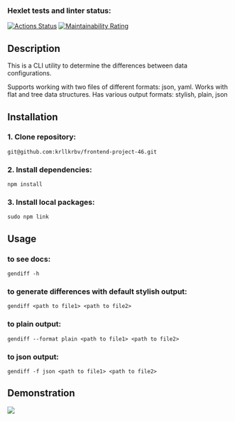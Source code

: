 ### Hexlet tests and linter status:
[![Actions Status](https://github.com/krllkrbv/frontend-project-46/actions/workflows/hexlet-check.yml/badge.svg)](https://github.com/krllkrbv/frontend-project-46/actions)
[![Maintainability Rating](https://sonarcloud.io/api/project_badges/measure?project=krllkrbv_frontend-project-46&metric=sqale_rating)](https://sonarcloud.io/summary/new_code?id=krllkrbv_frontend-project-46)

## Description

This is a CLI utility to determine the differences between data configurations.

Supports working with two files of different formats: json, yaml.
Works with flat and tree data structures.
Has various output formats: stylish, plain, json

## Installation

### 1. Clone repository:
    git@github.com:krllkrbv/frontend-project-46.git
### 2. Install dependencies:
    npm install
### 3. Install local packages:
    sudo npm link
    
## Usage

### to see docs:
    gendiff -h  

### to generate differences with default stylish output:
    gendiff <path to file1> <path to file2>

### to plain output:
    gendiff --format plain <path to file1> <path to file2> 

### to json output:
    gendiff -f json <path to file1> <path to file2> 
    
## Demonstration
<a href="https://asciinema.org/a/dCNPXBTvZzo9XTYQBNYtmyBhp" target="_blank"><img src="https://asciinema.org/a/dCNPXBTvZzo9XTYQBNYtmyBhp.svg" /></a>
